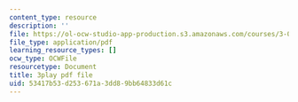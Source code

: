 ```yaml
---
content_type: resource
description: ''
file: https://ol-ocw-studio-app-production.s3.amazonaws.com/courses/3-091-introduction-to-solid-state-chemistry-fall-2018/53417b53d253671a3dd89bb64833d61c_HaL1Q8f7M_o.pdf
file_type: application/pdf
learning_resource_types: []
ocw_type: OCWFile
resourcetype: Document
title: 3play pdf file
uid: 53417b53-d253-671a-3dd8-9bb64833d61c
---
```

